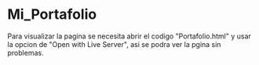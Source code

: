 # Mi_Portafolio
Para visualizar la pagina se necesita abrir el codigo "Portafolio.html" y usar la opcion de "Open with Live Server", asi se podra ver la pgina sin problemas.